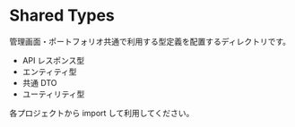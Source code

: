 # Shared Types

管理画面・ポートフォリオ共通で利用する型定義を配置するディレクトリです。

- API レスポンス型
- エンティティ型
- 共通 DTO
- ユーティリティ型

各プロジェクトから import して利用してください。
